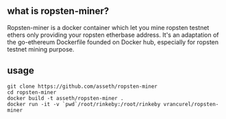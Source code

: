 ## what is ropsten-miner?

Ropsten-miner is a docker container which let you mine ropsten testnet ethers only providing your ropsten etherbase address. It's an adaptation of the go-ethereum Dockerfile founded on Docker hub, especially for ropsten testnet mining purpose.

## usage

    git clone https://github.com/asseth/ropsten-miner
    cd ropsten-miner
    docker build -t asseth/ropsten-miner .
    docker run -it -v `pwd`/root/rinkeby:/root/rinkeby vrancurel/ropsten-miner
